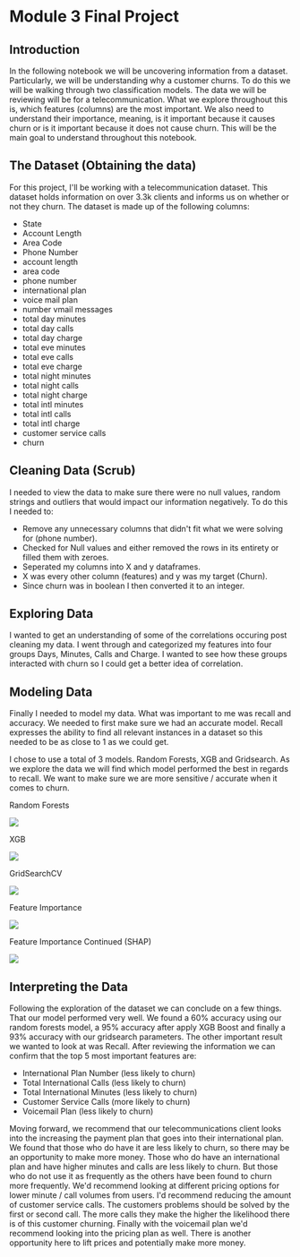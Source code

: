 # Module 3 Final Project


## Introduction

In the following notebook we will be uncovering information from a dataset. Particularly, we will be understanding why a customer churns. To do this we will be walking through two classification models. The data we will be reviewing will be for a telecommunication. What we explore throughout this is, which features (columns) are the most important. We also need to understand their importance, meaning, is it important because it causes churn or is it important because it does not cause churn. This will be the main goal to understand throughout this notebook.

## The Dataset (Obtaining the data)

For this project, I'll be working with a telecommunication dataset. This dataset holds information on over 3.3k clients and informs us on whether or not they churn. The dataset is made up of the following columns:
* State
* Account Length
* Area Code
* Phone Number
* account length
* area code
* phone number
* international plan
* voice mail plan
* number vmail messages
* total day minutes
* total day calls
* total day charge
* total eve minutes
* total eve calls
* total eve charge
* total night minutes
* total night calls
* total night charge
* total intl minutes
* total intl calls
* total intl charge
* customer service calls
* churn

## Cleaning Data (Scrub)
I needed to view the data to make sure there were no null values, random strings and outliers that would impact our information negatively. To do this I needed to:
* Remove any unnecessary columns that didn't fit what we were solving for (phone number).
* Checked for Null values and either removed the rows in its entirety or filled them with zeroes.
* Seperated my columns into X and y dataframes.
* X was every other column (features) and y was my target (Churn).
* Since churn was in boolean I then converted it to an integer.


## Exploring Data
I wanted to get an understanding of some of the correlations occuring post cleaning my data. I went through and categorized my features into four groups Days, Minutes, Calls and Charge. I wanted to see how these groups interacted with churn so I could get a better idea of correlation.

## Modeling Data
Finally I needed to model my data. What was important to me was recall and accuracy. We needed to first make sure we had an accurate model. Recall expresses the ability to find all relevant instances in a dataset so this needed to be as close to 1 as we could get.

I chose to use a total of 3 models. Random Forests, XGB and Gridsearch. As we explore the data we will find which model performed the best in regards to recall. We want to make sure we are more sensitive / accurate when it comes to churn.


Random Forests

<img src="RF.png">


XGB

<img src="XGB.png">


GridSearchCV

<img src="Gridsearch.png">


Feature Importance

<img src="Feature.png">

Feature Importance Continued (SHAP)

<img src="SHAP.png">


## Interpreting the Data

Following the exploration of the dataset we can conclude on a few things. That our model performed very well. We found a 60% accuracy using our random forests model, a 95% accuracy after apply XGB Boost and finally a 93% accuracy with our gridsearch parameters. The other important result we wanted to look at was Recall. After reviewing the information we can confirm that the top 5 most important features are:

- International Plan Number (less likely to churn)
- Total International Calls (less likely to churn)
- Total International Minutes (less likely to churn)
- Customer Service Calls (more likely to churn)
- Voicemail Plan (less likely to churn)

Moving forward, we recommend that our telecommunications client looks into the increasing the payment plan that goes into their international plan. We found that those who do have it are less likely to churn, so there may be an opportunity to make more money. Those who do have an international plan and have higher minutes and calls are less likely to churn. But those who do not use it as frequently as the others have been found to churn more frequently. We'd recommend looking at different pricing options for lower minute / call volumes from users. I'd recommend reducing the amount of customer service calls. The customers problems should be solved by the first or second call. The more calls they make the higher the likelihood there is of this customer churning. Finally with the voicemail plan we'd recommend looking into the pricing plan as well. There is another opportunity here to lift prices and potentially make more money.
